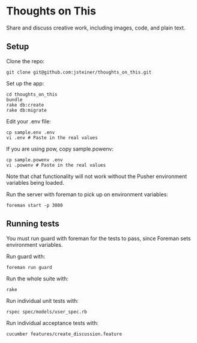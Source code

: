Thoughts on This
================

Share and discuss creative work, including images, code, and plain text.

Setup
-----

Clone the repo:

    git clone git@github.com:jsteiner/thoughts_on_this.git

Set up the app:

    cd thoughts_on_this
    bundle
    rake db:create
    rake db:migrate

Edit your .env file:

    cp sample.env .env
    vi .env # Paste in the real values

If you are using pow, copy sample.powenv:

    cp sample.powenv .env
    vi .powenv # Paste in the real values

Note that chat functionality will not work without the Pusher environment variables being loaded.

Run the server with foreman to pick up on environment variables:

    foreman start -p 3000

Running tests
-------------

You must run guard with foreman for the tests to pass, since Foreman sets
environment variables.

Run guard with:

    foreman run guard

Run the whole suite with:

    rake

Run individual unit tests with:

    rspec spec/models/user_spec.rb

Run individual acceptance tests with:

    cucumber features/create_discussion.feature
